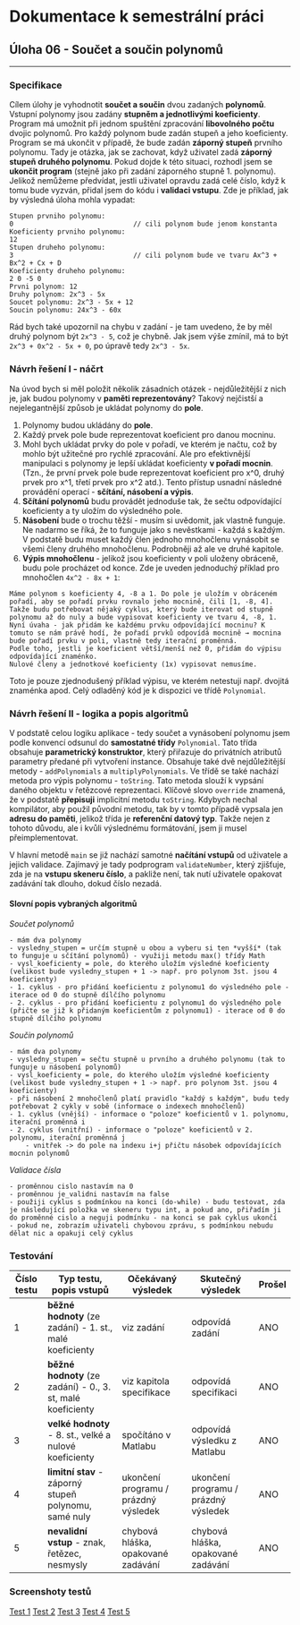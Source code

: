 # Dokumentace k semestrální práci
## Úloha 06 - Součet a součin polynomů
---
### Specifikace
Cílem úlohy je vyhodnotit **součet a součin** dvou zadaných **polynomů**. Vstupní polynomy jsou zadány **stupněm a jednotlivými koeficienty**. Program má umožnit při jednom spuštění zpracování **libovolného počtu** dvojic polynomů. Pro každý polynom bude zadán stupeň a jeho koeficienty. Program se má ukončit v případě, že bude zadán **záporný stupeň** prvního polynomu.
Tady je otázka, jak se zachovat, když uživatel zadá **záporný stupeň druhého polynomu**. Pokud dojde k této situaci, rozhodl jsem se **ukončit program** (stejně jako při zadání záporného stupně 1. polynomu). Jelikož nemůžeme předvídat, jestli uživatel opravdu zadá celé číslo, když k tomu bude vyzván, přidal jsem do kódu i **validaci vstupu**. Zde je příklad, jak by výsledná úloha mohla vypadat:
```
Stupen prvniho polynomu:
0                              // cili polynom bude jenom konstanta
Koeficienty prvniho polynomu:
12
Stupen druheho polynomu:
3                              // cili polynom bude ve tvaru Ax^3 + Bx^2 + Cx + D
Koeficienty druheho polynomu:
2 0 -5 0
Prvni polynom: 12
Druhy polynom: 2x^3 - 5x
Soucet polynomu: 2x^3 - 5x + 12
Soucin polynomu: 24x^3 - 60x
```
Rád bych také upozornil na chybu v zadání - je tam uvedeno, že by měl druhý polynom být `2x^3 - 5`, což je chybně. Jak jsem výše zmínil, má to být `2x^3 + 0x^2 - 5x + 0`, po úpravě tedy `2x^3 - 5x`.

### Návrh řešení I - náčrt
Na úvod bych si měl položit několik zásadních otázek - nejdůležitější z nich je, jak budou polynomy v **paměti reprezentovány**? Takový nejčistší a nejelegantnější způsob je ukládat polynomy do **pole**.
1. Polynomy budou ukládány do **pole**.
2. Každý prvek pole bude reprezentovat koeficient pro danou mocninu.
3. Mohl bych ukládat prvky do pole v pořadí, ve kterém je načtu, což by mohlo být užitečné pro rychlé zpracování. Ale pro efektivnější manipulaci s polynomy je lepší ukládat koeficienty **v pořadí mocnin**. (Tzn., že první prvek pole bude reprezentovat koeficient pro x^0, druhý prvek pro x^1, třetí prvek pro x^2 atd.). Tento přístup usnadní následné provádění operací - **sčítání, násobení a výpis**.
4. **Sčítání polynomů** budu provádět jednoduše tak, že sečtu odpovídající koeficienty a ty uložím do výsledného pole.
5. **Násobení** bude o trochu těžší - musím si uvědomit, jak vlastně funguje. Ne nadarmo se říká, že to funguje jako s nevěstkami - každá s každým. V podstatě budu muset každý člen jednoho mnohočlenu vynásobit se všemi členy druhého mnohočlenu. Podrobněji až ale ve druhé kapitole.
6. **Výpis mnohočlenu** - jelikož jsou koeficienty v poli uloženy obráceně, budu pole procházet od konce. Zde je uveden jednoduchý příklad pro mnohočlen `4x^2 - 8x + 1`:
```
Máme polynom s koeficienty 4, -8 a 1. Do pole je uložím v obráceném pořadí, aby se pořadí prvku rovnalo jeho mocnině, čili [1, -8, 4].
Takže budu potřebovat nějaký cyklus, který bude iterovat od stupně polynomu až do nuly a bude vypisovat koeficienty ve tvaru 4, -8, 1.
Nyní úvaha - jak přidám ke každému prvku odpovídající mocninu? K tomuto se nám právě hodí, že pořadí prvků odpovídá mocnině → mocnina bude pořadí prvku v poli, vlastně tedy iterační proměnná.
Podle toho, jestli je koeficient větší/menší než 0, přidám do výpisu odpovídající znaménko. 
Nulové členy a jednotkové koeficienty (1x) vypisovat nemusíme.
```
Toto je pouze zjednodušený příklad výpisu, ve kterém netestuji např. dvojitá znaménka apod. Celý odladěný kód je k dispozici ve třídě `Polynomial`.

### Návrh řešení II - logika a popis algoritmů
V podstatě celou logiku aplikace - tedy součet a vynásobení polynomu jsem podle konvencí odsunul do **samostatné třídy** `Polynomial`. Tato třída obsahuje **parametrický konstruktor**, který přiřazuje do privátních atributů parametry předané při vytvoření instance. Obsahuje také dvě nejdůležitější metody - `addPolynomials` a `multiplyPolynomials`.
Ve třídě se také nachází metoda pro výpis polynomu - `toString`. Tato metoda slouží k vypsání daného objektu v řetězcové reprezentaci. Klíčové slovo `override` znamená, že v podstatě **přepisuji** implicitní metodu `toString`. Kdybych nechal kompilátor, aby použil původní metodu, tak by v tomto případě vypsala jen **adresu do paměti**, jelikož třída je **referenční datový typ**. Takže nejen z tohoto důvodu, ale i kvůli výslednému formátování, jsem ji musel přeimplementovat.

V hlavní metodě `main` se již nachází samotné **načítání vstupů** od uživatele a jejich validace. Zajímavý je tady podprogram `validateNumber`, který zjišťuje, zda je na **vstupu skeneru číslo**, a pakliže není, tak nutí uživatele opakovat zadávání tak dlouho, dokud číslo nezadá.

#### Slovní popis vybraných algoritmů
*Součet polynomů*
```
- mám dva polynomy
- vysledny_stupen = určím stupně u obou a vyberu si ten *vyšší* (tak to funguje u sčítání polynomů) - využiji metodu max() třídy Math
- vysl_koeficienty = pole, do kterého uložím výsledné koeficienty (velikost bude vysledny_stupen + 1 -> např. pro polynom 3st. jsou 4 koeficienty)
- 1. cyklus - pro přidání koeficientu z polynomu1 do výsledného pole - iterace od 0 do stupně dílčího polynomu
- 2. cyklus - pro přidání koeficientu z polynomu1 do výsledného pole (přičte se již k přidaným koeficientům z polynomu1) - iterace od 0 do stupně dílčího polynomu
```
*Součin polynomů*
```
- mám dva polynomy
- vysledny_stupen = sečtu stupně u prvního a druhého polynomu (tak to funguje u násobení polynomů)
- vysl_koeficienty = pole, do kterého uložím výsledné koeficienty (velikost bude vysledny_stupen + 1 -> např. pro polynom 3st. jsou 4 koeficienty)
- při násobení 2 mnohočlenů platí pravidlo "každý s každým", budu tedy potřebovat 2 cykly v sobě (informace o indexech mnohočlenů)
- 1. cyklus (vnější) - informace o "poloze" koeficientů v 1. polynomu, iterační proměnná i
- 2. cyklus (vnitřní) - informace o "poloze" koeficientů v 2. polynomu, iterační proměnná j
    - vnitřek -> do pole na indexu i+j přičtu násobek odpovídajících mocnin polynomů
```
*Validace čísla*
```
- proměnnou cislo nastavím na 0
- proměnnou je_validni nastavím na false
- použiji cyklus s podmínkou na konci (do-while) - budu testovat, zda je následující položka ve skeneru typu int, a pokud ano, přiřadím ji do proměnné cislo a neguji podmínku - na konci se pak cyklus ukončí
- pokud ne, zobrazím uživateli chybovou zprávu, s podmínkou nebudu dělat nic a opakuji celý cyklus
```

### Testování
| Číslo testu 	| Typ testu, popis vstupů                                	| Očekávaný výsledek                   	| Skutečný výsledek                    	| Prošel 	|
|-------------	|--------------------------------------------------------	|--------------------------------------	|--------------------------------------	|--------	|
| 1           	| **běžné hodnoty** (ze zadání) - 1. st., malé koeficienty    	| viz zadání                           	| odpovídá zadání                      	| ANO    	|
| 2           	| **běžné hodnoty** (ze zadání) - 0., 3. st, malé koeficienty 	| viz kapitola specifikace                 	| odpovídá specifikaci                 	| ANO    	|
| 3           	| **velké hodnoty** - 8. st., velké a nulové koeficienty      	| spočítáno v Matlabu                  	| odpovídá výsledku z Matlabu          	| ANO    	|
| 4           	| **limitní stav** - záporný stupeň polynomu, samé nuly      	| ukončení programu / prázdný výsledek 	| ukončení programu / prázdný výsledek 	| ANO    	|
| 5           	| **nevalidní vstup** - znak, řetězec, nesmysly              	| chybová hláška, opakované zadávání   	| chybová hláška, opakované zadávání   	| ANO    	|

### Screenshoty testů
[Test 1](./img/test01.png)
[Test 2](./img/test02.png)
[Test 3](./img/test03.png)
[Test 4](./img/test04.png)
[Test 5](./img/test05.png)